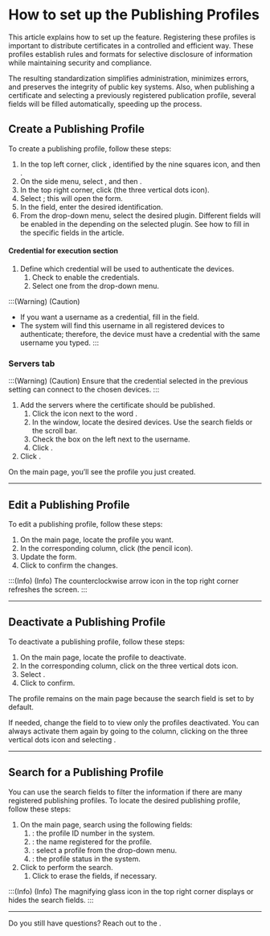 # How to set up the Publishing Profiles 

This article explains how to set up the  feature. Registering these profiles is important to distribute certificates in a controlled and efficient way. These profiles establish rules and formats for selective disclosure of information while maintaining security and compliance. 

The resulting standardization simplifies administration, minimizes errors, and preserves the integrity of public key systems. Also, when publishing a certificate and selecting a previously registered publication profile, several fields will be filled automatically, speeding up the process.

## Create a Publishing Profile
To create a publishing profile, follow these steps:

1. In the top left corner, click , identified by the nine squares icon, and then .
2. On the side menu, select , and then .
3. In the top right corner, click  (the three vertical dots icon).
4. Select ; this will open the  form.
5. In the  field, enter the desired identification.
6. From the  drop-down menu, select the desired plugin. Different fields will be enabled in the  depending on the selected plugin. See how to fill in the specific fields in the  article.

#### Credential for execution section

1. Define which credential will be used to authenticate the devices.
    1. Check  to enable the credentials.
    2. Select one  from the drop-down menu.

:::(Warning) (Caution)
* If you want a username as a credential, fill in the  field. 
* The system will find this username in all registered devices to authenticate; therefore, the device must have a credential with the same username you typed.
:::

### Servers tab
:::(Warning) (Caution)
Ensure that the credential selected in the previous setting can connect to the chosen devices.
:::

1. Add the servers where the certificate should be published.
    1. Click the  icon next to the word .
    2. In the  window, locate the desired devices. Use the search fields or the scroll bar.
    3. Check the box on the left next to the username.
    4. Click .
2. Click .

On the  main page, you’ll see the profile you just created.

* * *
## Edit a Publishing Profile
To edit a publishing profile, follow these steps:

1. On the  main page, locate the profile you want. 
2. In the corresponding  column, click  (the pencil icon).
3. Update the form.
4. Click  to confirm the changes.

:::(Info) (Info)
The counterclockwise arrow icon in the top right corner refreshes the screen.
:::

* * *

## Deactivate a Publishing Profile
To deactivate a publishing profile, follow these steps:

1. On the  main page, locate the profile to deactivate. 
2. In the corresponding  column, click on the three vertical dots icon.
3. Select .
4. Click  to confirm.

The profile remains on the  main page because the  search field is set to  by default. 

If needed, change the field to  to view only the profiles deactivated. You can always activate them again by going to the  column, clicking on the three vertical dots icon and selecting .

* * *
## Search for a Publishing Profile
You can use the search fields to filter the information if there are many registered publishing profiles.
To locate the desired publishing profile, follow these steps:

1. On the  main page, search using the following fields:
    1. : the profile ID number in the system.
    2. : the name registered for the profile.
    3. : select a profile from the drop-down menu.
    4. :  the profile status in the system.
 1. Click  to perform the search.
     1. Click  to erase the fields, if necessary.

:::(Info) (Info)
The magnifying glass icon in the top right corner displays or hides the search fields.
:::

***
Do you still have questions? Reach out to the .